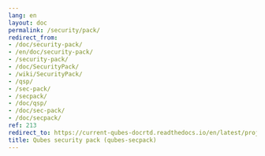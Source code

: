 ```yaml
---
lang: en
layout: doc
permalink: /security/pack/
redirect_from:
- /doc/security-pack/
- /en/doc/security-pack/
- /security-pack/
- /doc/SecurityPack/
- /wiki/SecurityPack/
- /qsp/
- /sec-pack/
- /secpack/
- /doc/qsp/
- /doc/sec-pack/
- /doc/secpack/
ref: 213
redirect_to: https://current-qubes-docrtd.readthedocs.io/en/latest/project-security/security-pack.html
title: Qubes security pack (qubes-secpack)
---
```

